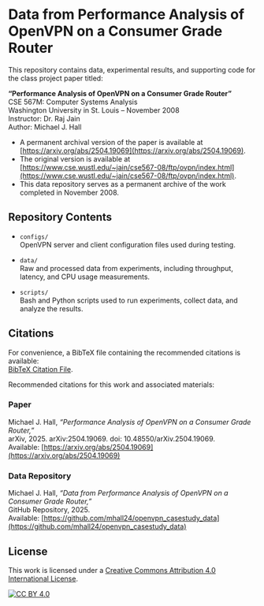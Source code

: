 # Data from Performance Analysis of OpenVPN on a Consumer Grade Router

This repository contains data, experimental results, and supporting code for the class project paper titled:

**“Performance Analysis of OpenVPN on a Consumer Grade Router”**  
CSE 567M: Computer Systems Analysis  
Washington University in St. Louis – November 2008  
Instructor: Dr. Raj Jain  
Author: Michael J. Hall

* A permanent archival version of the paper is available at [https://arxiv.org/abs/2504.19069](https://arxiv.org/abs/2504.19069).
* The original version is available at [https://www.cse.wustl.edu/~jain/cse567-08/ftp/ovpn/index.html](https://www.cse.wustl.edu/~jain/cse567-08/ftp/ovpn/index.html).
* This data repository serves as a permanent archive of the work completed in November 2008.

## Repository Contents

- `configs/`  
  OpenVPN server and client configuration files used during testing.

- `data/`  
  Raw and processed data from experiments, including throughput, latency, and CPU usage measurements.

- `scripts/`  
  Bash and Python scripts used to run experiments, collect data, and analyze the results.

## Citations

For convenience, a BibTeX file containing the recommended citations is available:  
[BibTeX Citation File](citations.bib).

Recommended citations for this work and associated materials:

### Paper

Michael J. Hall, _“Performance Analysis of OpenVPN on a Consumer Grade Router,”_  
arXiv, 2025. arXiv:2504.19069. doi: 10.48550/arXiv.2504.19069.  
Available: [https://arxiv.org/abs/2504.19069](https://arxiv.org/abs/2504.19069)

### Data Repository

Michael J. Hall, _“Data from Performance Analysis of OpenVPN on a Consumer Grade Router,”_  
GitHub Repository, 2025.  
Available: [https://github.com/mhall24/openvpn_casestudy_data](https://github.com/mhall24/openvpn_casestudy_data)

## License

This work is licensed under a
[Creative Commons Attribution 4.0 International License][cc-by].

[![CC BY 4.0][cc-by-image]][cc-by]

[cc-by]: http://creativecommons.org/licenses/by/4.0/
[cc-by-image]: https://i.creativecommons.org/l/by/4.0/88x31.png
[cc-by-shield]: https://img.shields.io/badge/License-CC%20BY%204.0-lightgrey.svg
